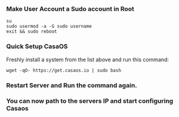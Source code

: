 ### Make User Account a Sudo account in Root
```
su
sudo usermod -a -G sudo username
exit && sudo reboot
```
### Quick Setup CasaOS
Freshly install a system from the list above and run this command:
```
wget -qO- https://get.casaos.io | sudo bash
```
### Restart Server and Run the command again.

### You can now path to the servers IP and start configuring Casaos